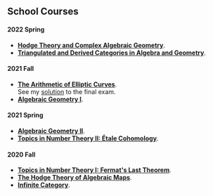 ## School Courses

#### 2022 Spring
- [**Hodge Theory and Complex Algebraic Geometry**](./hodge22/hodge22.md).
- [**Triangulated and Derived Categories in Algebra and Geometry**](./dercat/dercat.md).

#### 2021 Fall
- [**The Arithmetic of Elliptic Curves**](./ellcurves2021.md). <br/>
  See my [solution](../ellcurves2021-final.pdf) to the final exam.
- [**Algebraic Geometry I**](./AGI2021.md).

#### 2021 Spring
- [**Algebraic Geometry II**](./AGII2021.md).
- [**Topics in Number Theory II: Étale Cohomology**](./etcoh.md).

#### 2020 Fall
- [**Topics in Number Theory I: Fermat's Last Theorem**](./FLT2020/FLT2020.md).
- [**The Hodge Theory of Algebraic Maps**](./dCM05/dCM05.md).
- [**Infinite Category**](./infcat/infcat.md).